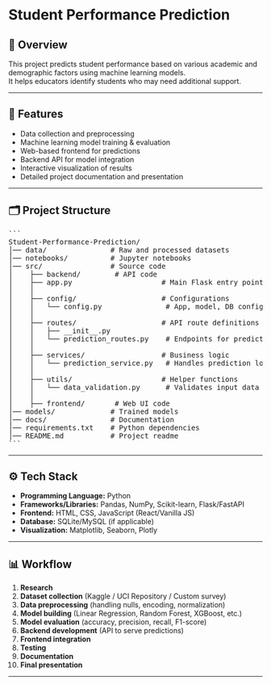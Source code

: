 # Student Performance Prediction

## 📌 Overview
This project predicts student performance based on various academic and demographic factors using machine learning models.  
It helps educators identify students who may need additional support.

---

## 🚀 Features
- Data collection and preprocessing
- Machine learning model training & evaluation
- Web-based frontend for predictions
- Backend API for model integration
- Interactive visualization of results
- Detailed project documentation and presentation

---

## 🗂 Project Structure

<pre>
```
Student-Performance-Prediction/
│── data/               # Raw and processed datasets
│── notebooks/          # Jupyter notebooks
│── src/                # Source code
│    ├── backend/        # API code
│    ├── app.py                     # Main Flask entry point
│    │
│    ├── config/                    # Configurations
│    │   └── config.py               # App, model, DB config
│    │
│    ├── routes/                    # API route definitions
│    │   ├── __init__.py
│    │   └── prediction_routes.py    # Endpoints for prediction
│    │
│    ├── services/                  # Business logic
│    │   └── prediction_service.py   # Handles prediction logic
│    │
│    ├── utils/                     # Helper functions
│    │   └── data_validation.py      # Validates input data
│    │
│    ├── frontend/       # Web UI code
│── models/             # Trained models
│── docs/               # Documentation
│── requirements.txt    # Python dependencies
│── README.md           # Project readme
```
</pre>

---

## ⚙️ Tech Stack
- **Programming Language:** Python
- **Frameworks/Libraries:** Pandas, NumPy, Scikit-learn, Flask/FastAPI
- **Frontend:** HTML, CSS, JavaScript (React/Vanilla JS)
- **Database:** SQLite/MySQL (if applicable)
- **Visualization:** Matplotlib, Seaborn, Plotly

---

## 📊 Workflow
1. **Research**
2. **Dataset collection** (Kaggle / UCI Repository / Custom survey)
3. **Data preprocessing** (handling nulls, encoding, normalization)
4. **Model building** (Linear Regression, Random Forest, XGBoost, etc.)
5. **Model evaluation** (accuracy, precision, recall, F1-score)
6. **Backend development** (API to serve predictions)
7. **Frontend integration**
8. **Testing**
9. **Documentation**
10. **Final presentation**

---

